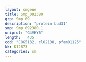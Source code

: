 ```yaml
---
layout: smgene
title: Smp_092380
grp: Smp_09
description: "protein bud31"
smp: Smp_092380.1
uniprot: "G4VHY6"
length:   435
cdd: "COG5132, cl02138, pfam01125"
kk: K12873
categories: sm
---
```

